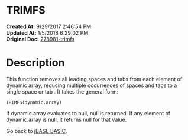# TRIMFS

**Created At:** 9/29/2017 2:46:54 PM  
**Updated At:** 1/5/2018 6:29:02 PM  
**Original Doc:** [278981-trimfs](https://docs.jbase.com/36868-jbase-basic/278981-trimfs)  


# Description

This function removes all leading spaces and tabs from each element of dynamic array, reducing multiple occurrences of spaces and tabs to a single space or tab . It takes the general form:

```
TRIMFS(dynamic.array)
```

If dynamic.array evaluates to null, null is returned. If any element of dynamic.array is null, it returns null for that value.



Go back to [jBASE BASIC](./../jbase-basic-programmers-reference-guide).
